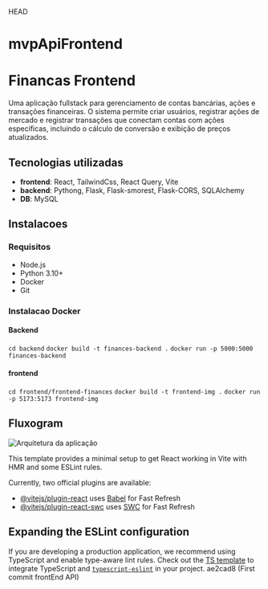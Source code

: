 HEAD
# mvpApiFrontend
# Financas Frontend 
Uma aplicação fullstack para gerenciamento de contas bancárias, ações e transações financeiras. O sistema permite criar usuários, registrar ações de mercado e registrar transações que conectam contas com ações específicas, incluindo o cálculo de conversão e exibição de preços atualizados.

## Tecnologias utilizadas
- **frontend**: React, TailwindCss, React Query, Vite
- **backend**: Pythong, Flask, Flask-smorest, Flask-CORS, SQLAlchemy
- **DB**: MySQL

## Instalacoes
### Requisitos
- Node.js
- Python 3.10+
- Docker
- Git

### Instalacao Docker
#### Backend
 ``` cd backend ```
``` docker build -t finances-backend . ``` 
``` docker run -p 5000:5000 finances-backend  ``` 

#### frontend
 ``` cd frontend/frontend-finances ```
``` docker build -t frontend-img . ``` 
``` docker run -p 5173:5173 frontend-img  ``` 

## Fluxogram
![Arquitetura da aplicação](./Fluxogram.jpg)


This template provides a minimal setup to get React working in Vite with HMR and some ESLint rules.

Currently, two official plugins are available:

- [@vitejs/plugin-react](https://github.com/vitejs/vite-plugin-react/blob/main/packages/plugin-react/README.md) uses [Babel](https://babeljs.io/) for Fast Refresh
- [@vitejs/plugin-react-swc](https://github.com/vitejs/vite-plugin-react-swc) uses [SWC](https://swc.rs/) for Fast Refresh

## Expanding the ESLint configuration

If you are developing a production application, we recommend using TypeScript and enable type-aware lint rules. Check out the [TS template](https://github.com/vitejs/vite/tree/main/packages/create-vite/template-react-ts) to integrate TypeScript and [`typescript-eslint`](https://typescript-eslint.io) in your project.
 ae2cad8 (First commit frontEnd API)
